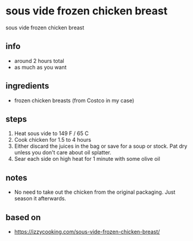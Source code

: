 # sous vide frozen chicken breast

sous vide frozen chicken breast

## info

* around 2 hours total
* as much as you want

## ingredients

* frozen chicken breasts (from Costco in my case) 

## steps

1. Heat sous vide to 149 F / 65 C
2. Cook chicken for 1.5 to 4 hours
3. Either discard the juices in the bag or save for a soup or stock. Pat dry unless you don't care about oil splatter.
4. Sear each side on high heat for 1 minute with some olive oil

## notes

* No need to take out the chicken from the original packaging. Just season it afterwards.

## based on

* https://izzycooking.com/sous-vide-frozen-chicken-breast/
